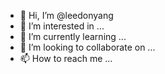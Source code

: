 - 👋 Hi, I’m @leedonyang
- 👀 I’m interested in ...
- 🌱 I’m currently learning ...
- 💞️ I’m looking to collaborate on ...
- 📫 How to reach me ...

<!---
leedonyang/leedonyang is a ✨ special ✨ repository because its `README.md` (this file) appears on your GitHub profile.
You can click the Preview link to take a look at your changes.
--->
